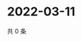 # 2022-03-11

共 0 条

<!-- BEGIN WEIBO -->
<!-- 最后更新时间 Fri Mar 11 2022 17:01:04 GMT+0800 (China Standard Time) -->

<!-- END WEIBO -->
